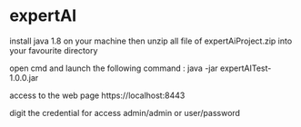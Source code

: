 # expertAI
install java 1.8 on your machine
then unzip all file of expertAiProject.zip into your favourite directory

open cmd and launch the following command :  java -jar expertAITest-1.0.0.jar

access to the web page https://localhost:8443

digit the credential for access  admin/admin or user/password
